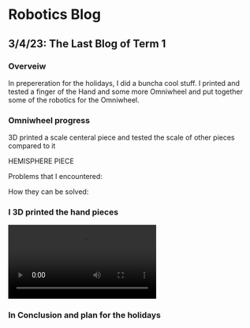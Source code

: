 # Robotics Blog 

## 3/4/23: The Last Blog of Term 1

### Overveiw

In prepereration for the holidays, I did a buncha cool stuff. I printed and tested a finger of the Hand and some more Omniwheel and put together some of the robotics for the Omniwheel.

### Omniwheel progress

3D printed a scale centeral piece and tested the scale of other pieces compared to it

HEMISPHERE PIECE

Problems that I encountered:


How they can be solved:




### I 3D printed the hand pieces

<video src="IMG_0212.MOV" controls="controls" style="max-width: 730px;">
</video>

### In Conclusion and plan for the holidays




